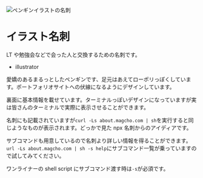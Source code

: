 ![ペンギンイラストの名刺](../img/card.png)

# イラスト名刺

LT や勉強会などで会った人と交換するための名刺です。

- illustrator

愛嬌のあるまるっとしたペンギンです、足元はあえてローポリっぽくしています。ポートフォリオサイトへの伏線になるようにデザインしています。

裏面に基本情報を載せています。ターミナルっぽいデザインになっていますが実は皆さんのターミナルで実際に表示させることができます。

名刺にも記載されていますが`curl -Ls about.magcho.com | sh`を実行すると同じようなものが表示されます。どっかで見た npx 名刺からのアイディアです。

サブコマンドも用意しているので名刺より詳しい情報を得ることができます。`url -Ls about.magcho.com | sh -s help`にサブコマンド一覧が乗っていますので試してみてください。

ワンライナーの shell script にサブコマンド渡す時は`-s`が必須です。
